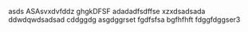 asds
ASAsvxdvfddz
ghgkDFSF
adadadfsdffse
xzxdsadsada
ddwdqwdsadsad
cddggdg
asgdggrset
fgdfsfsa
bgfhfhft
fdggfdggser3
